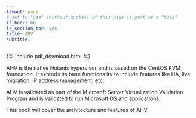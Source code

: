```yaml
---
layout: page
# set to "yes" (without quotes) if this page is part of a "book"
is_book: no
is_section_toc: yes
title: AHV
subtitle:
---
```


{% include pdf_download.html %}

AHV is the native Nutanix hypervisor and is based on the CentOS KVM foundation. It extends its base functionality to include features like HA, live migration, IP address management, etc.

AHV is validated as part of the Microsoft Server Virtualization Validation Program and is validated to run Microsoft OS and applications.

This book will cover the architecture and features of AHV.
